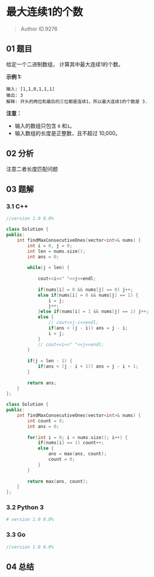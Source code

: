 # 最大连续1的个数

> Author ID.9276

## 01 题目

给定一个二进制数组， 计算其中最大连续1的个数。

**示例 1:**

```
输入: [1,1,0,1,1,1]
输出: 3
解释: 开头的两位和最后的三位都是连续1，所以最大连续1的个数是 3.
```

**注意：**

- 输入的数组只包含 `0` 和`1`。
- 输入数组的长度是正整数，且不超过 10,000。

## 02 分析

注意二者长度匹配问题

## 03 题解

### 3.1 C++

```c++
//version 1.0 0.0%

class Solution {
public:
    int findMaxConsecutiveOnes(vector<int>& nums) {
        int i = 0, j = 0;
        int len = nums.size();
        int ans = 0;
        
        while(j < len) {
            
            cout<<i<<" "<<j<<endl;
            
            if(nums[i] = 0 && nums[j] == 0) j++;
            else if(nums[i] = 0 && nums[j] == 1) {
                i = j;
                j++;
            }else if(nums[i] = 1 && nums[j] == 1) j++;    
            else {
                // cout<<j-i<<endl;
                if(ans < (j - i)) ans = j - i;
                i = j;
            }
            // cout<<i<<" "<<j<<endl;
        }
        
        if(j = len - 1) {
            if(ans < (j - i + 1)) ans = j - i + 1;
        }
                      
        return ans;
    }
};
```

```c++
class Solution {
public:
    int findMaxConsecutiveOnes(vector<int>& nums) {
        int count = 0;
        int ans = 0;
        
        for(int i = 0; i < nums.size(); i++) {
            if(nums[i] == 1) count++;
            else {
                ans = max(ans, count);
                count = 0;
            }
        }
                     
        return max(ans, count);
    }
};
```



### 3.2 Python 3

```python
# version 1.0 0.0%

```

### 3.3 Go

```Go
//version 1.0 0.0%

```



## 04 总结

